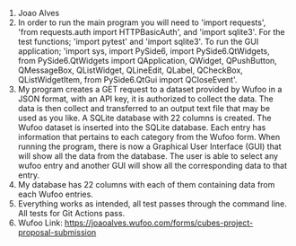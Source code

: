 1. Joao Alves
2. In order to run the main program you will need to 'import requests',
'from requests.auth import HTTPBasicAuth', and 'import sqlite3'.
For the test functions; 'import pytest' and 'import sqlite3'. 
To run the GUI application; 'import sys, import PySide6, import PySide6.QtWidgets,
from PySide6.QtWidgets import QApplication, QWidget, QPushButton, QMessageBox, 
QListWidget, QLineEdit, QLabel, QCheckBox, QListWidgetItem, from PySide6.QtGui import QCloseEvent'.
3. My program creates a GET request to a dataset provided by Wufoo in a JSON format, with an API key, it is 
authorized to collect the data. The data is then collect and transferred to an output text file that may be 
used as you like. A SQLite database with 22 columns is created. The Wufoo dataset is inserted into the SQLite
database. Each entry has information that pertains to each category from the Wufoo form. When running the
program, there is now a Graphical User Interface (GUI) that will show all the data from the database. The user
is able to select any wufoo entry and another GUI will show all the corresponding data to that entry.
4. My database has 22 columns with each of them containing data from each Wufoo entries.
5. Everything works as intended, all test passes through the command line. 
All tests for Git Actions pass.
6. Wufoo Link: https://joaoalves.wufoo.com/forms/cubes-project-proposal-submission


